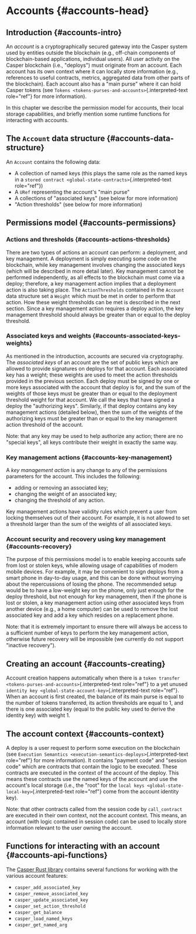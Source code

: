 # Accounts {#accounts-head}

## Introduction {#accounts-intro}

An _account_ is a cryptographically secured gateway into the Casper system used by entities outside the blockchain (e.g., off-chain components of blockchain-based applications, individual users). All user activity on the Casper blockchain (i.e., "deploys") must originate from an account. Each account has its own context where it can locally store information (e.g., references to useful contracts, metrics, aggregated data from other parts of the blockchain). Each account also has a "main purse" where it can hold Casper tokens (see `Tokens <tokens-purses-and-accounts>`{.interpreted-text role="ref"} for more information).

In this chapter we describe the permission model for accounts, their local storage capabilities, and briefly mention some runtime functions for interacting with accounts.

## The `Account` data structure {#accounts-data-structure}

An `Account` contains the following data:

-   A collection of named keys (this plays the same role as the named keys in a `stored contract <global-state-contracts>`{.interpreted-text role="ref"})
-   A `URef` representing the account's "main purse"
-   A collections of "associated keys" (see below for more information)
-   "Action thresholds" (see below for more information)

## Permissions model {#accounts-permissions}

### Actions and thresholds {#accounts-actions-thresholds}

There are two types of actions an account can perform: a deployment, and key management. A deployment is simply executing some code on the blockchain, while key management involves changing the associated keys (which will be described in more detail later). Key management cannot be performed independently, as all effects to the blockchain must come via a deploy; therefore, a key management action implies that a deployment action is also taking place. The `ActionThresholds` contained in the `Account` data structure set a `Weight` which must be met in order to perform that action. How these weight thresholds can be met is described in the next section. Since a key management action requires a deploy action, the key management threshold should always be greater than or equal to the deploy threshold.

### Associated keys and weights {#accounts-associated-keys-weights}

As mentioned in the introduction, accounts are secured via cryptography. The _associated keys_ of an account are the set of public keys which are allowed to provide signatures on deploys for that account. Each associated key has a weight; these weights are used to meet the action thresholds provided in the previous section. Each deploy must be signed by one or more keys associated with the account that deploy is for, and the sum of the weights of those keys must be greater than or equal to the deployment threshold weight for that account. We call the keys that have signed a deploy the "authorizing keys". Similarly, if that deploy contains any key management actions (detailed below), then the sum of the weights of the authorizing keys must be greater than or equal to the key management action threshold of the account.

Note: that any key may be used to help authorize any action; there are no "special keys", all keys contribute their weight in exactly the same way.

### Key management actions {#accounts-key-management}

A _key management action_ is any change to any of the permissions parameters for the account. This includes the following:

-   adding or removing an associated key;
-   changing the weight of an associated key;
-   changing the threshold of any action.

Key management actions have validity rules which prevent a user from locking themselves out of their account. For example, it is not allowed to set a threshold larger than the sum of the weights of all associated keys.

### Account security and recovery using key management {#accounts-recovery}

The purpose of this permissions model is to enable keeping accounts safe from lost or stolen keys, while allowing usage of capabilities of modern mobile devices. For example, it may be convenient to sign deploys from a smart phone in day-to-day usage, and this can be done without worrying about the repercussions of losing the phone. The recommended setup would be to have a low-weight key on the phone, only just enough for the deploy threshold, but not enough for key management, then if the phone is lost or stolen, a key management action using other associated keys from another device (e.g., a home computer) can be used to remove the lost associated key and add a key which resides on a replacement phone.

Note: that it is extremely important to ensure there will always be access to a sufficient number of keys to perform the key management action, otherwise future recovery will be impossible (we currently do not support "inactive recovery").

## Creating an account {#accounts-creating}

Account creation happens automatically when there is a `token transfer <tokens-purses-and-accounts>`{.interpreted-text role="ref"} to a yet unused `identity key <global-state-account-key>`{.interpreted-text role="ref"}. When an account is first created, the balance of its main purse is equal to the number of tokens transferred, its action thresholds are equal to 1, and there is one associated key (equal to the public key used to derive the identity key) with weight 1.

## The account context {#accounts-context}

A deploy is a user request to perform some execution on the blockchain (see `Execution Semantics <execution-semantics-deploys>`{.interpreted-text role="ref"} for more information). It contains "payment code" and "session code" which are contracts that contain the logic to be executed. These contracts are executed in the context of the account of the deploy. This means these contracts use the named keys of the account and use the account's local storage (i.e., the "root" for the `local keys <global-state-local-key>`{.interpreted-text role="ref"} come from the account identity key).

Note: that other contracts called from the session code by `call_contract` are executed in their own context, not the account context. This means, an account (with logic contained in session code) can be used to locally store information relevant to the user owning the account.

## Functions for interacting with an account {#accounts-api-functions}

The [Casper Rust library](https://docs.rs/casper-contract/1.0.1/casper_contract/ext_ffi/index.md) contains several functions for working with the various account features:

-   `casper_add_associated_key`
-   `casper_remove_associated_key`
-   `casper_update_associated_key`
-   `casper_set_action_threshold`
-   `casper_get_balance`
-   `casper_load_named_keys`
-   `casper_get_named_arg`
